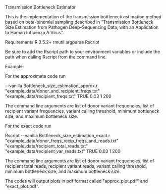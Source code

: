 Transmission Bottleneck Estimator

This is the implementation of the transmission bottleneck estimation method based on beta-binomial sampling described in "Transmission Bottleneck Size Estimation from Pathogen Deep-Sequencing Data, with an Application to Human Influenza A Virus".

Requirements
R 3.5.2+
rmutil 
argparse
Rscript

Be sure to add the Rscript path to your environment variables or include the path when calling Rscript from the command line.  


Example:

For the approximate code run

--vanilla Bottleneck_size_estimation_approx.r "example_data/donor_and_recipient_freqs.txt" "example_data/recipient_freqs.txt" TRUE 0.03 1 200

The command line arguments are list of donor variant frequencies, list of recipient variant frequencies, variant calling threshold, minimum bottleneck size, and maximum bottleneck size.

For the exact code run

Rscript --vanilla Bottleneck_size_estimation_exact.r "example_data/donor_freqs_recip_freqs_and_reads.txt" "example_data/recipient_total_reads.txt" "example_data/recipient_var_reads.txt" TRUE 0.03 1 200

The command line arguments are list of donor variant frequencies, list of recipient total reads, recipient variant reads, variant calling threshold, minimum bottleneck size, and maximum bottleneck size.


The codes will output plots in pdf format called "approx_plot.pdf" and "exact_plot.pdf".

